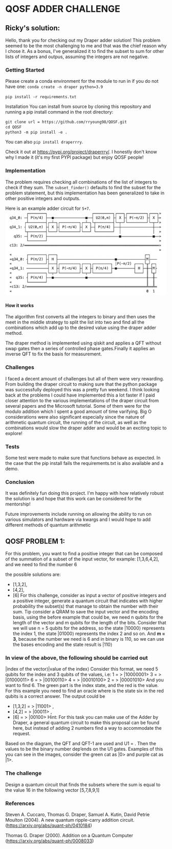 # QOSF ADDER CHALLENGE

## Ricky's solution:

Hello, thank you for checking out my Draper adder solution! This problem seemed
to be the most challenging to me and that was the chief reason why I chose it. As
a bonus, I've generalized it to find the subset to sum for other lists of
integers and outpus, assuming the integers are not negative.

### Getting Started

Please create a conda environment for the module to run in if you do not have
one: `conda create -n draper python=3.9`

`pip install -r requirements.txt`

Installation You can install from source by cloning this repository and running
a pip install command in the root directory:

```
git clone url = https://github.com/rryoung98/QOSF.git
cd QOSF
python3 -m pip install -e .
```

You can also `pip install draperrry`. 

Check it out at https://pypi.org/project/draperrry/. 
I honestly don't know why I made it (it's my first PYPI package) but enjoy QOSF
people!

### Implementation

The problem requires checking all combinations of the list of integers to check
if they sum. The `subset_finder()` defaults to find the subset for the problem
statement, but this implementation has been generalized to take in other
positive integers and outputs.

Here is an example adder circuit for `5+7`. ![circuit](./assets/circuit.png)

#### How it works

The algorithm first converts all the integers to binary and then uses the meet
in the middle strategy to split the list into two and find all the combinations
which add up to the desired value using the draper adder method.

The draper method is implemented using qiskit and applies a QFT without swap
gates then a series of controlled phase gates.Finally it applies an inverse QFT to fix the basis for measurement.

### Challenges

I faced a decent amount of challenges but all of them were very rewarding. From
building the draper circuit to making sure that the python package was
successfully deployed this was a pretty fun weekend. I think looking back at the
problems I could have implemented this a lot faster if I paid closer attention
to the various implementations of the draper circuit from several papers and the
Microsoft tutorial. Some of them were for the modulo addition which I spent a
good amount of time varifying. Big O considerations were also significant
especially since the nature of arithmetic quantum circuit, the running of the
circuit, as well as the combinations would slow the draper adder and would be an
exciting topic to explore!

### Tests

Some test were made to make sure that functions behave as expected. In the case
that the pip install fails the requirements.txt is also available and a demo.

### Conclusion

It was definitely fun doing this project. I'm happy with how relatively robust
the solution is and hope that this work can be considered for the mentorship!

Future improvements include running on allowing the ability to run on various
simulators and hardware via kwargs and I would hope to add different methods of
quantum arithmetic

## QOSF PROBLEM 1:

For this problem, you want to find a positive integer that can be composed of
the summation of a subset of the input vector, for example: [1,3,6,4,2], and we
need to find the number 6

the possible solutions are:

- [1,3,2],
- [4,2],
- [6] For this challenge, consider as input a vector of positive integers and a
  positive integer, generate a quantum circuit that indicates with higher
  probability the subset(s) that manage to obtain the number with their sum. Tip
  consider a QRAM to save the input vector and the encoding basis, using the
  before example that could be, we need n qubits for the length of the vector
  and m qubits for the length of the bits. Consider that we will use n = 5
  qubits for the address, so the state |10000⟩ represents the index 1, the state
  |01000⟩ represents the index 2 and so on. And **m = 3**, because the number we
  need is 6 and in binary is 110, so we can use the bases encoding and the state
  result is |110⟩

### In view of the above, the following should be carried out

|index of the vector⟩|value of the index⟩ Consider this format, we need 5 qubits
for the index and 3 qubits of the values, i.e: 1 = > |10000001> 3 = > |01000011>
6 = > |00100110> 4 = > |00010100> 2 = > |00001010> And you want to find 6. The
green part is the index state, and the red is the value. For this example you
need to find an oracle where is the state six in the red qubits is a correct
answer. The output could be

- [1,3,2] = > |11001> ,
- [4,2] = > |00011> ,
- [6] = > |00100> Hint: For this task you can make use of the Adder by Draper, a
  general quantum circuit to make this proposal can be found here, but instead
  of adding 2 numbers find a way to accommodate the request.

Based on the diagram, the QFT and QFT-1 are used and U1 = . Then the values to
be the binary number dep’ends on the U1 gates. Examples of this you can see in
the images, consider the green cat as |0> and purple cat as |1>.

### The challenge

Design a quantum circuit that finds the subsets where the sum is equal to the
value 16 in the following vector [5,7,8,9,1]

### References

Steven A. Cuccaro, Thomas G. Draper, Samuel A. Kutin, David Petrie Moulton
(2004). A new quantum ripple-carry addition circuit.
(https://arxiv.org/abs/quant-ph/0410184)

Thomas G. Draper (2000). Addition on a Quantum Computer
(https://arxiv.org/abs/quant-ph/0008033)
